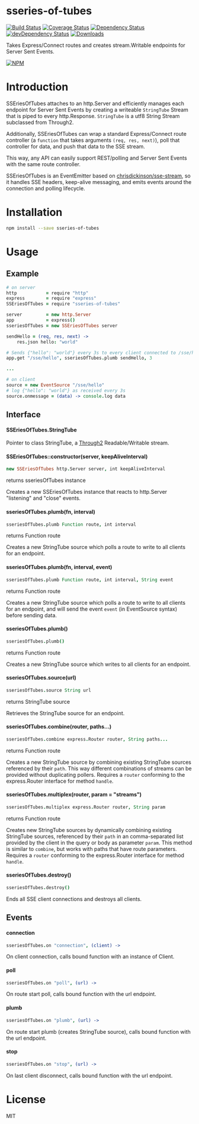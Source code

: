 # sseries-of-tubes

[![Build Status][ci-master]][travis-ci]
[![Coverage Status][coverage-master]][coveralls]
[![Dependency Status][dependency]][david]
[![devDependency Status][dev-dependency]][david]
[![Downloads][downloads]][npm]

Takes Express/Connect routes and creates stream.Writable endpoints for Server Sent Events.

[![NPM][npm-stats]][npm]

# Introduction

SSEriesOfTubes attaches to an http.Server and efficiently manages each endpoint for Server Sent Events by creating a writeable `StringTube` Stream that is piped to every http.Response.  `StringTube` is a utf8 String Stream subclassed from Through2.

Additionally, SSEriesOfTubes can wrap a standard Express/Connect route controller (a `function` that takes arguments `(req, res, next)`), poll that controller for data, and push that data to the SSE stream.

This way, any API can easily support REST/polling and Server Sent Events with the same route controller.

SSEriesOfTubes is an EventEmitter based on [chrisdickinson/sse-stream](https://github.com/chrisdickinson/sse-stream), so it handles SSE headers, keep-alive messaging, and emits events around the connection and polling lifecycle.

# Installation
```sh
npm install --save sseries-of-tubes
```

# Usage

## Example

```coffee
# on server
http           = require "http"
express        = require "express"
SSEriesOfTubes = require "sseries-of-tubes"

server         = new http.Server
app            = express()
sseriesOfTubes = new SSEriesOfTubes server

sendHello = (req, res, next) ->
    res.json hello: "world"

# Sends {"hello": "world"} every 3s to every client connected to /sse/hello
app.get "/sse/hello", sseriesOfTubes.plumb sendHello, 3

...

# on client
source = new EventSource "/sse/hello"
# log {"hello": "world"} as received every 3s
source.onmessage = (data) -> console.log data

```

## Interface

#### SSEriesOfTubes.StringTube

Pointer to class StringTube, a [Through2](https://github.com/rvagg/through2) Readable/Writable stream.

#### SSEriesOfTubes::constructor(server, keepAliveInterval)
```coffee
new SSEriesOfTubes http.Server server, int keepAliveInterval
```
returns sseriesOfTubes instance

Creates a new SSEriesOfTubes instance that reacts to http.Server "listening" and "close" events.

#### sseriesOfTubes.plumb(fn, interval)
```coffee
sseriesOfTubes.plumb Function route, int interval
```
returns Function route

Creates a new StringTube source which polls a route to write to all clients for an endpoint.

#### sseriesOfTubes.plumb(fn, interval, event)
```coffee
sseriesOfTubes.plumb Function route, int interval, String event
```
returns Function route

Creates a new StringTube source which polls a route to write to all clients for an endpoint, and will send the event `event` (in EventSource syntax) before sending data.

#### sseriesOfTubes.plumb()
```coffee
sseriesOfTubes.plumb()
```
returns Function route

Creates a new StringTube source which writes to all clients for an endpoint.

#### sseriesOfTubes.source(url)
```coffee
sseriesOfTubes.source String url
```
returns StringTube source

Retrieves the StringTube source for an endpoint.

#### sseriesOfTubes.combine(router, paths...)
```coffee
sseriesOfTubes.combine express.Router router, String paths...
```
returns Function route

Creates a new StringTube source by combining existing StringTube sources referenced by their `path`.  This way different combinations of streams can be provided without duplicating pollers.  Requires a `router` conforming to the express.Router interface for method `handle`.

#### sseriesOfTubes.multiplex(router, param = "streams")
```coffee
sseriesOfTubes.multiplex express.Router router, String param
```
returns Function route

Creates new StringTube sources by dynamically combining existing StringTube sources, referenced by their `path` in an comma-separated list provided by the client in the query or body as parameter `param`.  This method is similar to `combine`, but works with paths that have route parameters.  Requires a `router` conforming to the express.Router interface for method `handle`.

#### sseriesOfTubes.destroy()
```coffee
sseriesOfTubes.destroy()
```
Ends all SSE client connections and destroys all clients.

## Events

#### connection
```coffee
sseriesOfTubes.on "connection", (client) ->
```
On client connection, calls bound function with an instance of Client.

#### poll
```coffee
sseriesOfTubes.on "poll", (url) ->
```
On route start poll, calls bound function with the url endpoint.

#### plumb
```coffee
sseriesOfTubes.on "plumb", (url) ->
```
On route start plumb (creates StringTube source), calls bound function with the url endpoint.

#### stop
```coffee
sseriesOfTubes.on "stop", (url) ->
```
On last client disconnect, calls bound function with the url endpoint.

# License

MIT

  [ci-master]: https://img.shields.io/travis/nextorigin/sseries-of-tubes/master.svg?style=flat-square
  [travis-ci]: https://travis-ci.org/nextorigin/sseries-of-tubes
  [coverage-master]: https://img.shields.io/coveralls/nextorigin/sseries-of-tubes/master.svg?style=flat-square
  [coveralls]: https://coveralls.io/r/nextorigin/sseries-of-tubes
  [dependency]: https://img.shields.io/david/nextorigin/sseries-of-tubes.svg?style=flat-square
  [david]: https://david-dm.org/nextorigin/sseries-of-tubes
  [dev-dependency]: https://img.shields.io/david/dev/nextorigin/sseries-of-tubes.svg?style=flat-square
  [david-dev]: https://david-dm.org/nextorigin/sseries-of-tubes#info=devDependencies
  [downloads]: https://img.shields.io/npm/dm/sseries-of-tubes.svg?style=flat-square
  [npm]: https://www.npmjs.org/package/sseries-of-tubes
  [npm-stats]: https://nodei.co/npm/sseries-of-tubes.png?downloads=true&downloadRank=true&stars=true
